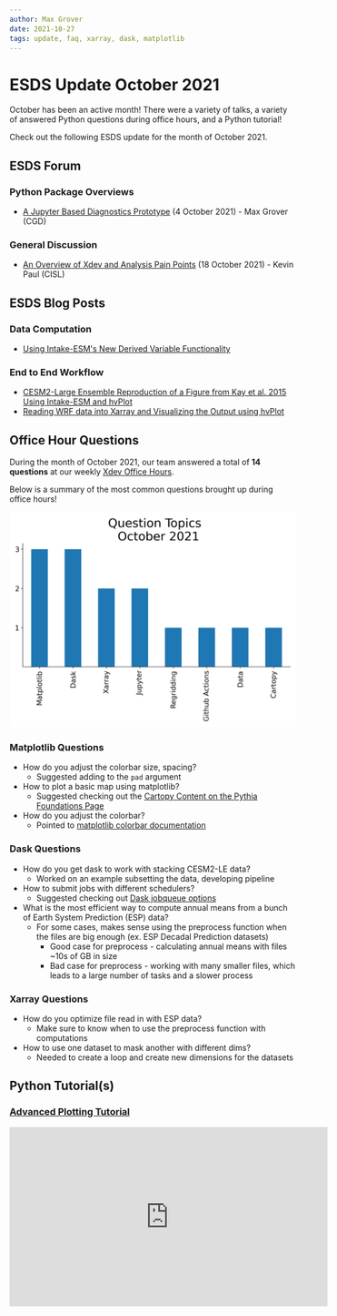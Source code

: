 ```yaml
---
author: Max Grover
date: 2021-10-27
tags: update, faq, xarray, dask, matplotlib
---
```


# ESDS Update October 2021

October has been an active month! There were a variety of talks, a variety of answered Python questions during office hours, and a Python tutorial!

Check out the following ESDS update for the month of October 2021.

## ESDS Forum

### Python Package Overviews

- [A Jupyter Based Diagnostics Prototype](https://docs.google.com/presentation/d/1pWzVrPvNsYMjM4WqqXYophEOVz3XZjeJ5DHdqPY_3S8/edit?usp=sharing) (4 October 2021) - Max Grover (CGD)

### General Discussion

- [An Overview of Xdev and Analysis Pain Points](https://docs.google.com/forms/d/e/1FAIpQLScX4ugyocLz1WgIthzX_eN_CXkBR7QvlHTS0eMLxFtxsjxPyw/viewform?vc=0&c=0&w=1&flr=0) (18 October 2021) - Kevin Paul (CISL)

## ESDS Blog Posts

### Data Computation

- [Using Intake-ESM's New Derived Variable Functionality](https://ncar.github.io/esds/posts/2021/intake-esm-derived-variables/)

### End to End Workflow

- [CESM2-Large Ensemble Reproduction of a Figure from Kay et al. 2015 Using Intake-ESM and hvPlot](https://ncar.github.io/esds/posts/2021/kay-et-al-cesm2-le/)
- [Reading WRF data into Xarray and Visualizing the Output using hvPlot](https://ncar.github.io/esds/posts/2021/xarray-wrf-example/)

## Office Hour Questions

During the month of October 2021, our team answered a total of **14 questions** at our weekly [Xdev Office Hours](https://ncar.github.io/esds/calendar/#xdev-office-hours).

Below is a summary of the most common questions brought up during office hours!

![october-2021-office-hours](../images/october_2021_question_topics.png)

### Matplotlib Questions

- How do you adjust the colorbar size, spacing?
  - Suggested adding to the `pad` argument
- How to plot a basic map using matplotlib?
  - Suggested checking out the [Cartopy Content on the Pythia Foundations Page](https://foundations.projectpythia.org/core/cartopy/cartopy.html)
- How do you adjust the colorbar?
  - Pointed to [matplotlib colorbar documentation](https://matplotlib.org/stable/api/_as_gen/matplotlib.pyplot.colorbar.html)

### Dask Questions

- How do you get dask to work with stacking CESM2-LE data?
  - Worked on an example subsetting the data, developing pipeline
- How to submit jobs with different schedulers?
  - Suggested checking out [Dask jobqueue options](http://jobqueue.dask.org/en/latest/)
- What is the most efficient way to compute annual means from a bunch of Earth System Prediction (ESP) data?
  - For some cases, makes sense using the preprocess function when the files are big enough (ex. ESP Decadal Prediction datasets)
    - Good case for preprocess - calculating annual means with files ~10s of GB in size
    - Bad case for preprocess - working with many smaller files, which leads to a large number of tasks and a slower process

### Xarray Questions

- How do you optimize file read in with ESP data?
  - Make sure to know when to use the preprocess function with computations
- How to use one dataset to mask another with different dims?
  - Needed to create a loop and create new dimensions for the datasets

## Python Tutorial(s)

### [Advanced Plotting Tutorial](https://ncar.github.io/esds/posts/2021/advanced-plotting-tutorial/)

<iframe width="560" height="315" src="https://www.youtube.com/embed/vyqlHdFfGWo" title="YouTube video player" frameborder="0" allow="accelerometer; autoplay; clipboard-write; encrypted-media; gyroscope; picture-in-picture" allowfullscreen></iframe>
